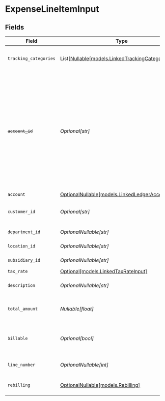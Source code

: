 # ExpenseLineItemInput


## Fields

| Field                                                                                                                                                                                                   | Type                                                                                                                                                                                                    | Required                                                                                                                                                                                                | Description                                                                                                                                                                                             | Example                                                                                                                                                                                                 |
| ------------------------------------------------------------------------------------------------------------------------------------------------------------------------------------------------------- | ------------------------------------------------------------------------------------------------------------------------------------------------------------------------------------------------------- | ------------------------------------------------------------------------------------------------------------------------------------------------------------------------------------------------------- | ------------------------------------------------------------------------------------------------------------------------------------------------------------------------------------------------------- | ------------------------------------------------------------------------------------------------------------------------------------------------------------------------------------------------------- |
| `tracking_categories`                                                                                                                                                                                   | List[[Nullable[models.LinkedTrackingCategory]](../models/linkedtrackingcategory.md)]                                                                                                                    | :heavy_minus_sign:                                                                                                                                                                                      | A list of linked tracking categories.                                                                                                                                                                   |                                                                                                                                                                                                         |
| ~~`account_id`~~                                                                                                                                                                                        | *Optional[str]*                                                                                                                                                                                         | :heavy_minus_sign:                                                                                                                                                                                      | : warning: ** DEPRECATED **: This will be removed in a future release, please migrate away from it as soon as possible.<br/><br/>The unique identifier for the ledger account. Deprecated, use account instead. | 123456                                                                                                                                                                                                  |
| `account`                                                                                                                                                                                               | [OptionalNullable[models.LinkedLedgerAccountInput]](../models/linkedledgeraccountinput.md)                                                                                                              | :heavy_minus_sign:                                                                                                                                                                                      | N/A                                                                                                                                                                                                     |                                                                                                                                                                                                         |
| `customer_id`                                                                                                                                                                                           | *Optional[str]*                                                                                                                                                                                         | :heavy_minus_sign:                                                                                                                                                                                      | The ID of the customer this expense item is linked to.                                                                                                                                                  | 12345                                                                                                                                                                                                   |
| `department_id`                                                                                                                                                                                         | *OptionalNullable[str]*                                                                                                                                                                                 | :heavy_minus_sign:                                                                                                                                                                                      | The ID of the department                                                                                                                                                                                | 12345                                                                                                                                                                                                   |
| `location_id`                                                                                                                                                                                           | *OptionalNullable[str]*                                                                                                                                                                                 | :heavy_minus_sign:                                                                                                                                                                                      | The ID of the location                                                                                                                                                                                  | 12345                                                                                                                                                                                                   |
| `subsidiary_id`                                                                                                                                                                                         | *OptionalNullable[str]*                                                                                                                                                                                 | :heavy_minus_sign:                                                                                                                                                                                      | The ID of the subsidiary                                                                                                                                                                                | 12345                                                                                                                                                                                                   |
| `tax_rate`                                                                                                                                                                                              | [Optional[models.LinkedTaxRateInput]](../models/linkedtaxrateinput.md)                                                                                                                                  | :heavy_minus_sign:                                                                                                                                                                                      | N/A                                                                                                                                                                                                     |                                                                                                                                                                                                         |
| `description`                                                                                                                                                                                           | *OptionalNullable[str]*                                                                                                                                                                                 | :heavy_minus_sign:                                                                                                                                                                                      | The expense line item description                                                                                                                                                                       | Travel US.                                                                                                                                                                                              |
| `total_amount`                                                                                                                                                                                          | *Nullable[float]*                                                                                                                                                                                       | :heavy_check_mark:                                                                                                                                                                                      | The total amount of the expense line item.                                                                                                                                                              | 275                                                                                                                                                                                                     |
| `billable`                                                                                                                                                                                              | *Optional[bool]*                                                                                                                                                                                        | :heavy_minus_sign:                                                                                                                                                                                      | Boolean that indicates if the line item is billable or not.                                                                                                                                             | true                                                                                                                                                                                                    |
| `line_number`                                                                                                                                                                                           | *OptionalNullable[int]*                                                                                                                                                                                 | :heavy_minus_sign:                                                                                                                                                                                      | Line number of the resource                                                                                                                                                                             | 1                                                                                                                                                                                                       |
| `rebilling`                                                                                                                                                                                             | [OptionalNullable[models.Rebilling]](../models/rebilling.md)                                                                                                                                            | :heavy_minus_sign:                                                                                                                                                                                      | Rebilling metadata for this line item.                                                                                                                                                                  |                                                                                                                                                                                                         |